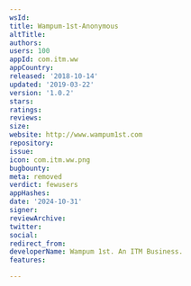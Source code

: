```yaml
---
wsId: 
title: Wampum-1st-Anonymous
altTitle: 
authors: 
users: 100
appId: com.itm.ww
appCountry: 
released: '2018-10-14'
updated: '2019-03-22'
version: '1.0.2'
stars: 
ratings: 
reviews: 
size: 
website: http://www.wampum1st.com
repository: 
issue: 
icon: com.itm.ww.png
bugbounty: 
meta: removed
verdict: fewusers
appHashes: 
date: '2024-10-31'
signer: 
reviewArchive: 
twitter: 
social: 
redirect_from: 
developerName: Wampum 1st. An ITM Business.
features: 

---
```


